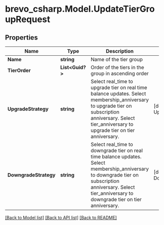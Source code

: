 # brevo_csharp.Model.UpdateTierGroupRequest
## Properties

Name | Type | Description | Notes
------------ | ------------- | ------------- | -------------
**Name** | **string** | Name of the tier group | 
**TierOrder** | **List&lt;Guid?&gt;** | Order of the tiers in the group in ascending order | 
**UpgradeStrategy** | **string** | Select real_time to upgrade tier on real time balance updates. Select membership_anniversary to upgrade tier on subscription anniversary. Select tier_anniversary to upgrade tier on tier anniversary. | [default to UpgradeStrategyEnum.Realtime]
**DowngradeStrategy** | **string** | Select real_time to downgrade tier on real time balance updates. Select membership_anniversary to downgrade tier on subscription anniversary. Select tier_anniversary to downgrade tier on tier anniversary. | [default to DowngradeStrategyEnum.Realtime]

[[Back to Model list]](../README.md#documentation-for-models) [[Back to API list]](../README.md#documentation-for-api-endpoints) [[Back to README]](../README.md)

